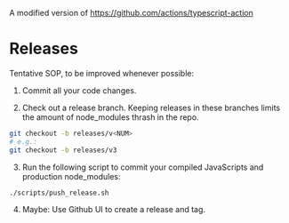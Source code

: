 A modified version of https://github.com/actions/typescript-action

# Releases

Tentative SOP, to be improved whenever possible:

1. Commit all your code changes.

2. Check out a release branch. Keeping releases in these branches limits the
   amount of node_modules thrash in the repo.
```bash
git checkout -b releases/v<NUM>
# e.g.:
git checkout -b releases/v3
```

3. Run the following script to commit your compiled JavaScripts and production
   node_modules:
```bash
./scripts/push_release.sh
```

4. Maybe: Use Github UI to create a release and tag.